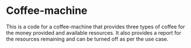 # Coffee-machine
This is a code for a coffee-machine that provides three types of coffee for the money provided and available resources. It also provides a report for the resources remaining and can be turned off as per the use case.
